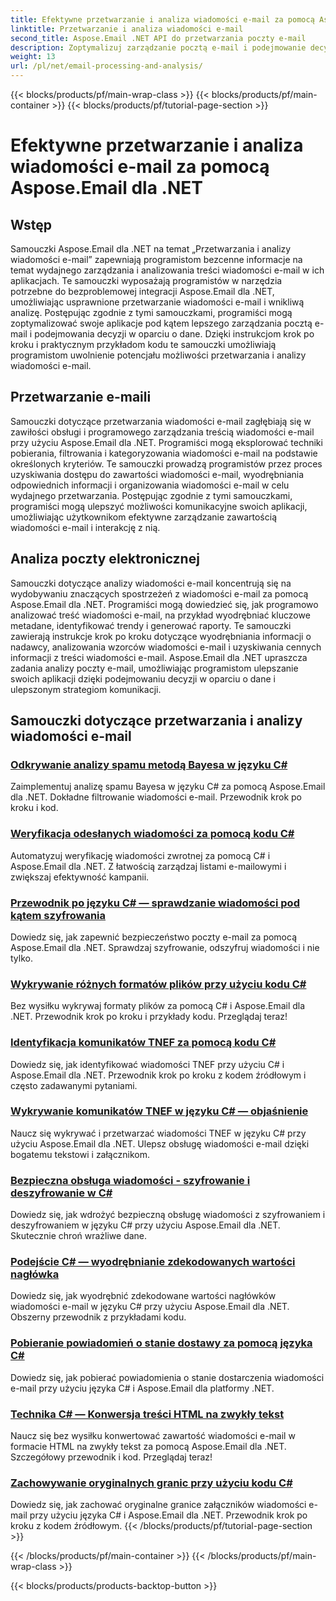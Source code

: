 ```yaml
---
title: Efektywne przetwarzanie i analiza wiadomości e-mail za pomocą Aspose.Email dla .NET
linktitle: Przetwarzanie i analiza wiadomości e-mail
second_title: Aspose.Email .NET API do przetwarzania poczty e-mail
description: Zoptymalizuj zarządzanie pocztą e-mail i podejmowanie decyzji za pomocą samouczków Aspose.Email for .NET dotyczących usprawnionego przetwarzania wiadomości e-mail i wnikliwych analiz. Dowiedz się, jak programowo pobierać, organizować i analizować zawartość wiadomości e-mail. Zapoznaj się z praktycznymi przykładami ulepszonej komunikacji i strategii opartych na danych.
weight: 13
url: /pl/net/email-processing-and-analysis/
---
```


{{< blocks/products/pf/main-wrap-class >}}
{{< blocks/products/pf/main-container >}}
{{< blocks/products/pf/tutorial-page-section >}}

# Efektywne przetwarzanie i analiza wiadomości e-mail za pomocą Aspose.Email dla .NET


## Wstęp

Samouczki Aspose.Email dla .NET na temat „Przetwarzania i analizy wiadomości e-mail” zapewniają programistom bezcenne informacje na temat wydajnego zarządzania i analizowania treści wiadomości e-mail w ich aplikacjach. Te samouczki wyposażają programistów w narzędzia potrzebne do bezproblemowej integracji Aspose.Email dla .NET, umożliwiając usprawnione przetwarzanie wiadomości e-mail i wnikliwą analizę. Postępując zgodnie z tymi samouczkami, programiści mogą zoptymalizować swoje aplikacje pod kątem lepszego zarządzania pocztą e-mail i podejmowania decyzji w oparciu o dane. Dzięki instrukcjom krok po kroku i praktycznym przykładom kodu te samouczki umożliwiają programistom uwolnienie potencjału możliwości przetwarzania i analizy wiadomości e-mail.

## Przetwarzanie e-maili

Samouczki dotyczące przetwarzania wiadomości e-mail zagłębiają się w zawiłości obsługi i programowego zarządzania treścią wiadomości e-mail przy użyciu Aspose.Email dla .NET. Programiści mogą eksplorować techniki pobierania, filtrowania i kategoryzowania wiadomości e-mail na podstawie określonych kryteriów. Te samouczki prowadzą programistów przez proces uzyskiwania dostępu do zawartości wiadomości e-mail, wyodrębniania odpowiednich informacji i organizowania wiadomości e-mail w celu wydajnego przetwarzania. Postępując zgodnie z tymi samouczkami, programiści mogą ulepszyć możliwości komunikacyjne swoich aplikacji, umożliwiając użytkownikom efektywne zarządzanie zawartością wiadomości e-mail i interakcję z nią.

## Analiza poczty elektronicznej

Samouczki dotyczące analizy wiadomości e-mail koncentrują się na wydobywaniu znaczących spostrzeżeń z wiadomości e-mail za pomocą Aspose.Email dla .NET. Programiści mogą dowiedzieć się, jak programowo analizować treść wiadomości e-mail, na przykład wyodrębniać kluczowe metadane, identyfikować trendy i generować raporty. Te samouczki zawierają instrukcje krok po kroku dotyczące wyodrębniania informacji o nadawcy, analizowania wzorców wiadomości e-mail i uzyskiwania cennych informacji z treści wiadomości e-mail. Aspose.Email dla .NET upraszcza zadania analizy poczty e-mail, umożliwiając programistom ulepszanie swoich aplikacji dzięki podejmowaniu decyzji w oparciu o dane i ulepszonym strategiom komunikacji.

## Samouczki dotyczące przetwarzania i analizy wiadomości e-mail
### [Odkrywanie analizy spamu metodą Bayesa w języku C#](./exploring-bayesian-spam-analysis-in-csharp/)
Zaimplementuj analizę spamu Bayesa w języku C# za pomocą Aspose.Email dla .NET. Dokładne filtrowanie wiadomości e-mail. Przewodnik krok po kroku i kod.
### [Weryfikacja odesłanych wiadomości za pomocą kodu C#](./verifying-bounced-messages-with-csharp-code/)
Automatyzuj weryfikację wiadomości zwrotnej za pomocą C# i Aspose.Email dla .NET. Z łatwością zarządzaj listami e-mailowymi i zwiększaj efektywność kampanii. 
### [Przewodnik po języku C# — sprawdzanie wiadomości pod kątem szyfrowania](./csharp-guide-checking-messages-for-encryption/)
Dowiedz się, jak zapewnić bezpieczeństwo poczty e-mail za pomocą Aspose.Email dla .NET. Sprawdzaj szyfrowanie, odszyfruj wiadomości i nie tylko.
### [Wykrywanie różnych formatów plików przy użyciu kodu C#](./detecting-various-file-formats-using-csharp-code/)
Bez wysiłku wykrywaj formaty plików za pomocą C# i Aspose.Email dla .NET. Przewodnik krok po kroku i przykłady kodu. Przeglądaj teraz!
### [Identyfikacja komunikatów TNEF za pomocą kodu C#](./identifying-tnef-messages-with-csharp-code/)
Dowiedz się, jak identyfikować wiadomości TNEF przy użyciu C# i Aspose.Email dla .NET. Przewodnik krok po kroku z kodem źródłowym i często zadawanymi pytaniami.
### [Wykrywanie komunikatów TNEF w języku C# — objaśnienie](./tnef-message-detection-in-csharp-explained/)
Naucz się wykrywać i przetwarzać wiadomości TNEF w języku C# przy użyciu Aspose.Email dla .NET. Ulepsz obsługę wiadomości e-mail dzięki bogatemu tekstowi i załącznikom.
### [Bezpieczna obsługa wiadomości - szyfrowanie i deszyfrowanie w C#](./secure-message-handling-encryption-and-decryption-in-csharp/)
Dowiedz się, jak wdrożyć bezpieczną obsługę wiadomości z szyfrowaniem i deszyfrowaniem w języku C# przy użyciu Aspose.Email dla .NET. Skutecznie chroń wrażliwe dane.
### [Podejście C# — wyodrębnianie zdekodowanych wartości nagłówka](./csharp-approach-extracting-decoded-header-values/)
Dowiedz się, jak wyodrębnić zdekodowane wartości nagłówków wiadomości e-mail w języku C# przy użyciu Aspose.Email dla .NET. Obszerny przewodnik z przykładami kodu.
### [Pobieranie powiadomień o stanie dostawy za pomocą języka C#](./retrieving-delivery-status-notifications-with-csharp/)
Dowiedz się, jak pobierać powiadomienia o stanie dostarczenia wiadomości e-mail przy użyciu języka C# i Aspose.Email dla platformy .NET.
### [Technika C# — Konwersja treści HTML na zwykły tekst](./csharp-technique-converting-html-body-to-plain-text/)
Naucz się bez wysiłku konwertować zawartość wiadomości e-mail w formacie HTML na zwykły tekst za pomocą Aspose.Email dla .NET. Szczegółowy przewodnik i kod. Przeglądaj teraz!
### [Zachowywanie oryginalnych granic przy użyciu kodu C#](./preserving-original-boundaries-using-csharp-code/)
Dowiedz się, jak zachować oryginalne granice załączników wiadomości e-mail przy użyciu języka C# i Aspose.Email dla .NET. Przewodnik krok po kroku z kodem źródłowym.
{{< /blocks/products/pf/tutorial-page-section >}}

{{< /blocks/products/pf/main-container >}}
{{< /blocks/products/pf/main-wrap-class >}}

{{< blocks/products/products-backtop-button >}}
